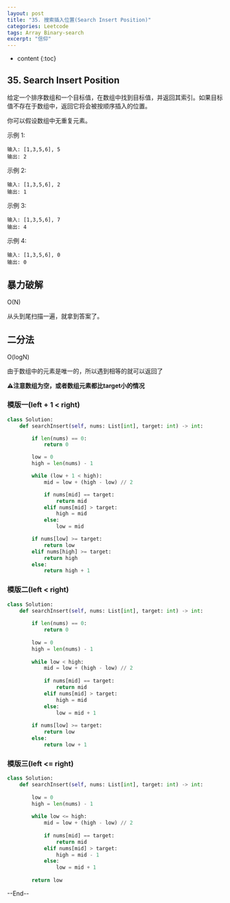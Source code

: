 ```yaml
---
layout: post
title: "35. 搜索插入位置(Search Insert Position)"
categories: Leetcode
tags: Array Binary-search
excerpt: "信仰"
---
```


* content
{:toc}

## 35. Search Insert Position

给定一个排序数组和一个目标值，在数组中找到目标值，并返回其索引。如果目标值不存在于数组中，返回它将会被按顺序插入的位置。

你可以假设数组中无重复元素。

示例 1:

```
输入: [1,3,5,6], 5
输出: 2
```

示例 2:

```
输入: [1,3,5,6], 2
输出: 1
```

示例 3:

```
输入: [1,3,5,6], 7
输出: 4
```

示例 4:

```
输入: [1,3,5,6], 0
输出: 0
```

## 暴力破解

O(N)

从头到尾扫描一遍，就拿到答案了。

## 二分法

O(logN)

由于数组中的元素是唯一的，所以遇到相等的就可以返回了

**⚠️注意数组为空，或者数组元素都比target小的情况**

### 模版一(left + 1 < right)

```python
class Solution:
    def searchInsert(self, nums: List[int], target: int) -> int:

        if len(nums) == 0:
            return 0

        low = 0
        high = len(nums) - 1

        while (low + 1 < high):
            mid = low + (high - low) // 2

            if nums[mid] == target:
                return mid
            elif nums[mid] > target:
                high = mid
            else:
                low = mid

        if nums[low] >= target:
            return low
        elif nums[high] >= target:
            return high
        else:
            return high + 1

```

### 模版二(left < right)

```python
class Solution:
    def searchInsert(self, nums: List[int], target: int) -> int:
        
        if len(nums) == 0:
            return 0
        
        low = 0
        high = len(nums) - 1
        
        while low < high:
            mid = low + (high - low) // 2
            
            if nums[mid] == target:
                return mid
            elif nums[mid] > target:
                high = mid
            else:
                low = mid + 1
                
        if nums[low] >= target:
            return low
        else:
            return low + 1
```

### 模版三(left <= right)

```python
class Solution:
    def searchInsert(self, nums: List[int], target: int) -> int:
                
        low = 0
        high = len(nums) - 1
        
        while low <= high:
            mid = low + (high - low) // 2
            
            if nums[mid] == target:
                return mid
            elif nums[mid] > target:
                high = mid - 1
            else:
                low = mid + 1
                
        return low
```

--End--


